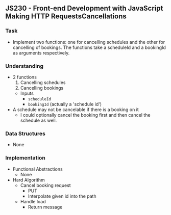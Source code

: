 ## JS230 - Front-end Development with JavaScript Making HTTP RequestsCancellations

### Task
- Implement two functions: one for cancelling schedules and the other for cancelling of bookings. The functions take a scheduleId and a bookingId as arguments respectively.

### Understanding
- 2 functions
  1. Cancelling schedules
  2. Cancelling bookings
  + Inputs
    * `scheduleId`
    * `bookingId` (actually a 'schedule id')
- A schedule may not be cancelable if there is a booking on it
  + I could optionally cancel the booking first and then cancel the schedule as well.

### Data Structures
- None

### Implementation
- Functional Abstractions
  + None
- Hard Algorithm
  + Cancel booking request
    * PUT
    * Interpolate given id into the path
  + Handle load
    * Return message
